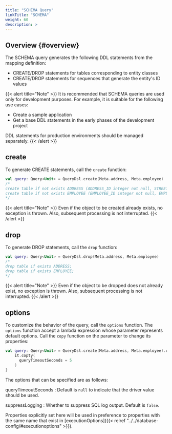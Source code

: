 ```yaml
---
title: "SCHEMA Query"
linkTitle: "SCHEMA"
weight: 60
description: >
---
```


## Overview {#overview}

The SCHEMA query generates the following DDL statements from the mapping definition:

- CREATE/DROP statements for tables corresponding to entity classes
- CREATE/DROP statements for sequences that generate the entity's ID values

{{< alert title="Note" >}}
It is recommended that SCHEMA queries are used only for development purposes.
For example, it is suitable for the following use cases:

- Create a sample application
- Get a base DDL statements in the early phases of the development project

DDL statements for production environments should be managed separately.
{{< /alert >}}

## create

To generate CREATE statements, call the `create` function:

```kotlin
val query: Query<Unit> = QueryDsl.create(Meta.address, Meta.employee)
/*
create table if not exists ADDRESS (ADDRESS_ID integer not null, STREET varchar(500) not null, VERSION integer not null, constraint pk_ADDRESS primary key(ADDRESS_ID));
create table if not exists EMPLOYEE (EMPLOYEE_ID integer not null, EMPLOYEE_NO integer not null, EMPLOYEE_NAME varchar(500) not null, MANAGER_ID integer, HIREDATE date not null, SALARY bigint not null, DEPARTMENT_ID integer not null, ADDRESS_ID integer not null, VERSION integer not null, constraint pk_EMPLOYEE primary key(EMPLOYEE_ID));
*/
```

{{< alert title="Note" >}}
Even if the object to be created already exists, no exception is thrown.
Also, subsequent processing is not interrupted.
{{< /alert >}}

## drop

To generate DROP statements, call the `drop` function:

```kotlin
val query: Query<Unit> = QueryDsl.drop(Meta.address, Meta.employee)
/*
drop table if exists ADDRESS;
drop table if exists EMPLOYEE;
*/
```

{{< alert title="Note" >}}
Even if the object to be dropped does not already exist, no exception is thrown.
Also, subsequent processing is not interrupted.
{{< /alert >}}

## options

To customize the behavior of the query, call the `options` function.
The `options` function accept a lambda expression whose parameter represents default options.
Call the `copy` function on the parameter to change its properties:

```kotlin
val query: Query<Unit> = QueryDsl.create(Meta.address, Meta.employee).options {
    it.copty(
      queryTimeoutSeconds = 5
    )
}
```

The options that can be specified are as follows:

queryTimeoutSeconds
: Default is `null` to indicate that the driver value should be used.

suppressLogging
: Whether to suppress SQL log output. Default is `false`.

Properties explicitly set here will be used in preference to properties with the same name that exist
in [executionOptions]({{< relref "../../database-config/#executionoptions" >}}).
